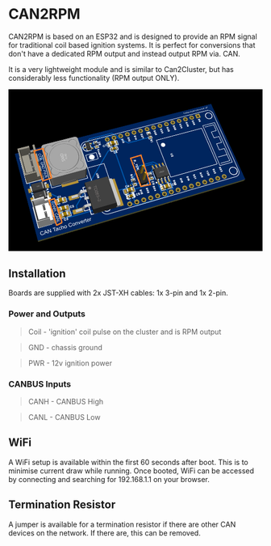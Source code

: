 # CAN2RPM
CAN2RPM is based on an ESP32 and is designed to provide an RPM signal for traditional coil based ignition systems.  It is perfect for conversions that don't have a dedicated RPM output and instead output RPM via. CAN.

It is a very lightweight module and is similar to Can2Cluster, but has considerably less functionality (RPM output ONLY).

![CAN2RPM Board](/Images/BoardOverview.png)

## Installation
Boards are supplied with 2x JST-XH cables: 1x 3-pin and 1x 2-pin.

### Power and Outputs
> Coil - 'ignition' coil pulse on the cluster and is RPM output

> GND - chassis ground

> PWR - 12v ignition power

### CANBUS Inputs
> CANH - CANBUS High

> CANL - CANBUS Low

## WiFi
A WiFi setup is available within the first 60 seconds after boot.  This is to minimise current draw while running.  Once booted, WiFi can be accessed by connecting and searching for 192.168.1.1 on your browser.

## Termination Resistor
A jumper is available for a termination resistor if there are other CAN devices on the network.  If there are, this can be removed.